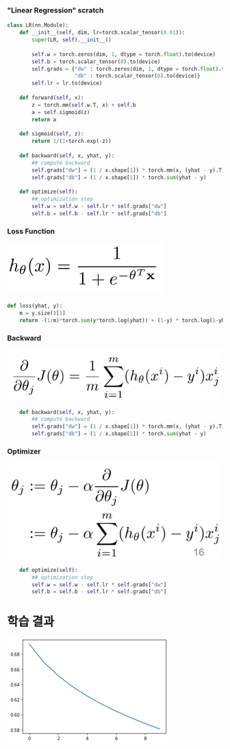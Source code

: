
### "Linear Regression" scratch
```python
class LR(nn.Module):
    def __init__(self, dim, lr=torch.scalar_tensor(0.01)):
        super(LR, self).__init__()

        self.w = torch.zeros(dim, 1, dtype = torch.float).to(device)
        self.b = torch.scalar_tensor(0).to(device)
        self.grads = {"dw" : torch.zeros(dim, 1, dtype = torch.float).to(device),
                      "db" : torch.scalar_tensor(0).to(device)}
        self.lr = lr.to(device) 

    def forward(self, x):
        z = torch.mm(self.w.T, x) + self.b
        a = self.sigmoid(z)
        return a

    def sigmoid(self, z):
        return 1/(1+torch.exp(-z))

    def backward(self, x, yhat, y):
        ## compute backward
        self.grads["dw"] = (1 / x.shape[1]) * torch.mm(x, (yhat - y).T)
        self.grads["db"] = (1 / x.shape[1]) * torch.sum(yhat - y)

    def optimize(self):
        ## optimization step
        self.w = self.w - self.lr * self.grads["dw"]
        self.b = self.b - self.lr * self.grads["db"]

```
### Loss Function
![img.png](image/img.png)
```python
def loss(yhat, y):
    m = y.size()[1]
    return -(1/m)*torch.sum(y*torch.log(yhat)) + (1-y) * torch.log(1-yhat)
```
### Backward
![img_3.png](image/img_3.png)
```python
    def backward(self, x, yhat, y):
        ## compute backward
        self.grads["dw"] = (1 / x.shape[1]) * torch.mm(x, (yhat - y).T)
        self.grads["db"] = (1 / x.shape[1]) * torch.sum(yhat - y)

```

### Optimizer
![img_2.png](image/img_2.png)
```python
    def optimize(self):
        ## optimization step
        self.w = self.w - self.lr * self.grads["dw"]
        self.b = self.b - self.lr * self.grads["db"]
```

# 학습 결과
![img_4.png](image/img_4.png)